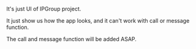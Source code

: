 It's just UI of IPGroup project.

It just show us how the app looks, and it can't 
work with call or message function.

The call and message function will be added ASAP.
